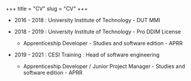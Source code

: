 +++
title = "CV"
slug = "CV"
+++


- 2016 - 2018 : University Institute of Technology - DUT MMI

- 2018 - 2019 : University Institute of Technology - Pro DDIM License
  - Apprenticeship Developer - Studies and software edition - APRR
  
- 2019 - 2021 : CESI Training : Head of software engineering
    - Apprenticeship Developer / Junior Project Manager - Studies and software edition - APRR
